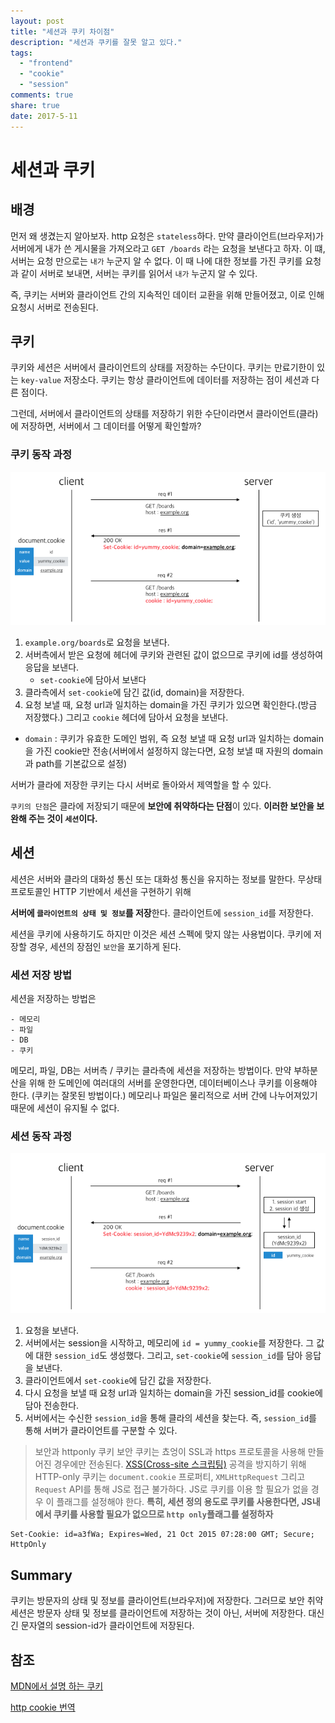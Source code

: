 ```yaml
---
layout: post
title: "세션과 쿠키 차이점"
description: "세션과 쿠키를 잘못 알고 있다."
tags:
  - "frontend"
  - "cookie"
  - "session"
comments: true
share: true
date: 2017-5-11
---
```




# 세션과 쿠키



## 배경

먼저 왜 생겼는지 알아보자.
http 요청은 `stateless`하다. 만약 클라이언트(브라우저)가 서버에게 내가 쓴 게시물을 가져오라고 `GET /boards` 라는 요청을 보낸다고 하자. 이 떄, 서버는 요청 만으로는 `내가` 누군지 알 수 없다. 이 때 나에 대한 정보를 가진 쿠키를 요청과 같이 서버로 보내면, 서버는 쿠키를 읽어서 `내가` 누군지 알 수 있다.

즉, 쿠키는 서버와 클라이언트 간의 지속적인 데이터 교환을 위해 만들어졌고, 이로 인해 요청시 서버로 전송된다.

## 쿠키

쿠키와 세션은 서버에서 클라이언트의 상태를 저장하는 수단이다.
쿠키는 만료기한이 있는 `key-value` 저장소다.
쿠키는 항상 클라이언트에 데이터를 저장하는 점이 세션과 다른 점이다.

그런데, 서버에서 클라이언트의 상태를 저장하기 위한 수단이라면서 클라이언트(클라)에 저장하면, 서버에서 그 데이터를 어떻게 확인할까?

### 쿠키 동작 과정

![쿠키](/images/cookie-session/cookie.png)

1. `example.org/boards`로 요청을 보낸다.
2. 서버측에서 받은 요청에 헤더에 쿠키와 관련된 값이 없으므로 쿠키에 id를 생성하여 응답을 보낸다.
	- `set-cookie`에 담아서 보낸다
3. 클라측에서 `set-cookie`에 담긴 값(id, domain)을 저장한다.
4. 요청 보낼 때, 요청 url과 일치하는 domain을 가진 쿠키가 있으면 확인한다.(방금 저장했다.) 그리고 `cookie` 헤더에 담아서 요청을 보낸다.
- `domain` : 쿠키가 유효한 도메인 범위, 즉 요청 보낼 때 요청 url과 일치하는 domain을 가진 cookie만 전송(서버에서 설정하지 않는다면, 요청 보낼 때 자원의 domain과 path를 기본값으로 설정)

서버가 클라에 저장한 쿠키는 다시 서버로 돌아와서 제역할을 할 수 있다.

`쿠키의 단점`은 클라에 저장되기 때문에 **보안에 취약하다는 단점**이 있다.
**이러한 보안을 보완해 주는 것이 `세션`이다.**

## 세션

세션은 서버와 클라의 대화성 통신 또는 대화성 통신을 유지하는 정보를 말한다.
무상태 프로토콜인 HTTP 기반에서 세션을 구현하기 위해

**서버에 `클라이언트의 상태 및 정보`를 저장**한다.
클라이언트에 `session_id`를 저장한다.

세션을 쿠키에 사용하기도 하지만 이것은 세션 스펙에 맞지 않는 사용법이다. 쿠키에 저장할 경우, 세션의 장점인 `보안`을 포기하게 된다.

### 세션 저장 방법

세션을 저장하는 방법은

	- 메모리
	- 파일
	- DB
	- 쿠키

메모리, 파일, DB는 서버측 / 쿠키는 클라측에 세션을 저장하는 방법이다.
만약 부하분산을 위해 한 도메인에 여러대의 서버를 운영한다면, 데이터베이스나 쿠키를 이용해야 한다.
(쿠키는 잘못된 방법이다.)
메모리나 파일은 물리적으로 서버 간에 나누어져있기 때문에 세션이 유지될 수 없다.

### 세션 동작 과정

![session](/images/cookie-session/session.png)

1. 요청을 보낸다.
2. 서버에서는 session을 시작하고, 메모리에 `id = yummy_cookie`를 저장한다. 그 값에 대한 `session_id`도 생성했다. 그리고, `set-cookie`에 `session_id`를 담아 응답을 보낸다.
3. 클라이언트에서 `set-cookie`에 담긴 값을 저장한다.
4. 다시 요청을 보낼 때 요청 url과 일치하는 domain을 가진 session_id를 cookie에 담아 전송한다.
5. 서버에서는 수신한 `session_id`을 통해 클라의 세션을 찾는다. 즉, `session_id`를 통해 서버가 클라이언트를 구분할 수 있다.

> 보안과 httponly 쿠키
보안 쿠키는 쵸엉이 SSL과 https 프로토콜을 사용해 만들어진 경우에만 전송된다.
[XSS(Cross-site 스크립팅)](https://ko.wikipedia.org/wiki/%EC%82%AC%EC%9D%B4%ED%8A%B8_%EA%B0%84_%EC%8A%A4%ED%81%AC%EB%A6%BD%ED%8C%85) 공격을 방지하기 위해 HTTP-only 쿠키는 `document.cookie` 프로퍼티, `XMLHttpRequest` 그리고 `Request` API를 통해 JS로 접근 불가하다. JS로 쿠키를 이용 할 필요가 없을 경우 이 플래그를 설정해야 한다. **특히, 세션 정의 용도로 쿠키를 사용한다면, JS내에서 쿠키를 사용할 필요가 없으므로 `http only`플래그를 설정하자**

```
Set-Cookie: id=a3fWa; Expires=Wed, 21 Oct 2015 07:28:00 GMT; Secure; HttpOnly
```

## Summary

쿠키는 방문자의 상태 및 정보를 클라이언트(브라우저)에 저장한다. 그러므로 보안 취약
세션은 방문자 상태 및 정보를 클라이언트에 저장하는 것이 아닌, 서버에 저장한다. 대신 긴 문자열의 session-id가 클라이언트에 저장된다.

## 참조

[MDN에서 설명 하는 쿠키](https://developer.mozilla.org/ko/docs/Web/HTTP/Cookies)

[http cookie 번역](http://wiki-camp.appspot.com/%5B%EB%B2%88%EC%97%AD%5D_HTTP_Cookie_(Wikipedia)?rev=1)
